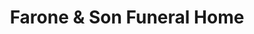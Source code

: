 ---
title: "Farone & Son Funeral Home"
url: /syracuse/farone-und-son-funeral-home/
shop: Bestattungen
---